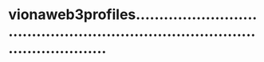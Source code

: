 # vionaweb3profiles....................................................................................................
